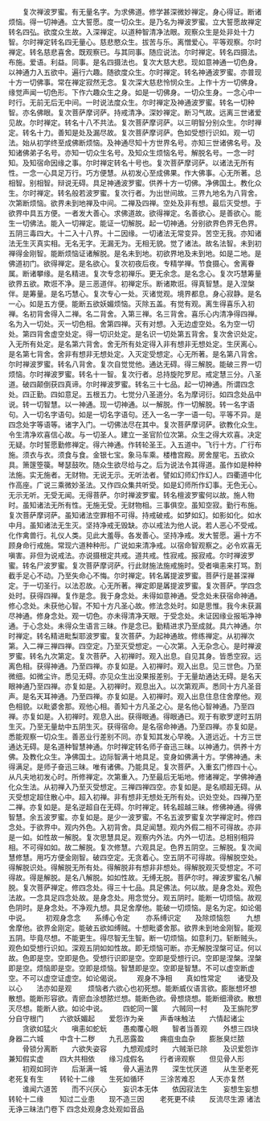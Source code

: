<!-- { "loadSidebar": true } -->
　　复次禅波罗蜜。有无量名字。为求佛道。修学甚深微妙禅定。身心得证。断诸烦恼。得一切神通。立大誓愿。度一切众生。是乃名为禅波罗蜜。立大誓愿故禅定转名四弘。欲度众生故。入深禅定。以道种智清净法眼。观察众生是处非处十力智。尔时禅定转名四无量心。慈悲愍众生。拔苦与乐。离憎爱心。平等观察。尔时禅定。转名慈悲喜舍。既观察已。与其同事。随应说法。尔时禅定。转名四摄法。布施。爱语。利益。同事。是名四摄法也。复次大慈大悲。现如意神通一切色身。以神通力入五欲中。遍行六趣。随欲度众生。尔时禅定。转名神通波罗蜜。亦普现十方一切佛事。常在禅定寂然无念。复次深大慈悲怜悯众生。上作十方一切佛身。缘觉声闻一切色形。下作六趣众生之身。如是一切佛身。一切众生身。一念心中一时行。无前无后无中间。一时说法度众生。尔时禅定及神通波罗蜜。转名一切种智。亦名佛眼。复次菩萨摩诃萨。持戒清净。深妙禅定。断习气故。远离三世诸爱见故。尔时禅定。转名十八不共法。复次菩萨摩诃萨。以三明智分别众生。尔时禅定。转名十力。善知是处及漏尽故。复次菩萨摩诃萨。色如受想行识如。观一切法。始从初学终至成佛断烦恼。及神通尽知十方世界名号。亦知三世诸佛名号。及知诸佛弟子名号。亦知一切众生名号。及知众生烦恼名号。解脱名号。一念一时知。及知宿命因缘之事。尔时禅定转名十号也。复次菩萨摩诃萨。以诸法无所有性。一念一心具足万行。巧方便慧。从初发心至成佛果。作大佛事。心无所著。总相智。别相智。辩说无碍。具足神通波罗蜜。供养十方一切佛。净佛国土。教化众生。尔时禅定。转名般若波罗蜜。复次行者。为出世间故。三界九地名为八背舍。次第断烦恼。欲界未到地禅及中间。二禅及四禅。空处及非有想。最后灭受想。于欲界中具五方便。一者发大善心。求佛道故。欲得禅定。名善欲心。是善欲心。能生一切佛法。能入一切禅定。能证一切解脱。起一切神通。分别欲界色界无色界。五阴三毒四大。十二入十八界。十二因缘。一切诸法无常变异。苦空无我。亦知诸法无生灭真实相。无名无字。无漏无为。无相无貌。觉了诸法。故名法智。未到初禅得金刚智。能断烦恼证诸解脱。是名未到地。初欲界地及未到地。如是二地。是佛道初门。欲得禅定。是名欲心。复次初夜后夜。专精学禅。节食摄心。舍离眷属。断诸攀缘。是名精进。复次专念初禅乐。更无余念。是名念心。复次巧慧筹量欲界五欲。欺诳不净。是三恶道伴。初禅定乐。断诸欺诳。得真智慧。是入涅槃伴。是筹量。是名巧慧心。复次专心一处。灭诸觉观。境界都息。身心寂静。是名一心。如是五方便。能断五欲妖媚烦恼。灭除五盖。有觉有观。离生得喜乐入初禅。名初背舍得入二禅。名二背舍。入第三禅。名三背舍。喜乐心内清净得四禅。名为入一切处。灭一切色相。舍第四禅。灭有对想。入无边虚空处。名为空一切处。第四背舍虚空处定。得一切识处定。是名识一切处第五背舍。复次舍识处定。入无所有处定。是名第六背舍。舍无所有处定得入非有想非无想处定。生厌离心。是名第七背舍。舍非有想非无想处定。入灭定受想定。心无所著。是名第八背舍。尔时禅波罗蜜。转名八背舍。复次自觉觉他。通达无碍。得三解脱。能破三界一切烦恼。尔时禅波罗蜜。转名十一智。复次行者。总持旋陀罗尼。戒定慧三分。八圣道。破四颠倒获四真谛。尔时禅波罗蜜。转名三十七品。起一切神通。所谓四念处。四正勤。四如意足。五根五力。七觉分八圣道分。名为摩诃衍。如四念处品中说。转一切智慧。以一神通。现一切神通。以一解脱。作一切解脱。转一名字语句。入一切名字语句。如是一切名字语句。还入一名一字一语一句。平等不异。是四念处字等语等。诸字入门。一切佛法尽在其中。复次菩萨摩诃萨。欲教化众生。令生清净欢喜信心故。与一切圣人。建立一圣官阶位次第。众生之得大欢喜。决定无疑。尔时誓愿勤修禅定。得六神通。作转轮圣王。入五道中。飞行十方。广行布施。须衣与衣。须食与食。金银七宝。象马车乘。楼橹宫殿。房舍屋宅。五欲众具。箫篴箜篌。琴瑟鼓吹。随众生欲尽给与之。后为说法令其得道。虽作如是种种法施。实无施者。无财物。无说无示。无听法者。譬如幻师幻作幻人。四衢道中化作高座。广说三乘微妙圣法。又作四众集共听受。如是幻师所作幻事。无色无心。无示无听。无受无闻。无得菩萨。尔时禅波罗蜜。转名檀波罗蜜何以故。施人物时。虽知诸法无所有性。无施无受。无财物相。三事俱空。虽知空寂。勤行布施。复次菩萨摩诃萨。虽知诸法空罪相不可得。持戒破戒。如梦如幻。如影如化。如水中月。虽知诸法无生灭。坚持净戒无毁缺。亦以戒法为他人说。若人恶心不受戒。化作禽兽行。礼仪人类。见此大羞辱。各发善心。坚持净戒。发大誓愿。遍十方不顾身命行戒施。常现六道种种形。广说如来清净戒。以宿命智观察之。必令欢喜无嗔害。非但为说戒法。亦说摄根定共戒。道共戒。性寂戒。报寂戒。尔时禅波罗蜜。转名尸波罗蜜。复次菩萨摩诃萨。行此财施法施戒施时。受者嗔恚来打骂。割截手足心不动。乃至失命心不悔。尔时禅定。转名羼提波罗蜜。菩萨行是甚深禅定。于一切圣行。以法忍故。心无所著。禅定即是羼提波罗蜜。复次菩萨。学四念处时。获得四禅。复作是念。我于身念处。未得如意神通。受念处未获宿命神通。修心念处。未获他心智。不知十方凡圣心故。修法念处时。如是思惟。我今未获漏尽神通。修身念处。观一切色。亦未得清净天眼。于受念处。未证因缘业报垢净神通。于心念处。未得众生语言三昧。作是念已。勤精进求乃至成就。具六神通。尔时禅定。转名精进毗梨耶波罗蜜。复次菩萨。为起神通故。修练禅定。从初禅次第。入二禅三禅四禅。四空定。乃至灭受想定。一心次第。入无杂念心。是时禅波罗蜜。转名九次第定。复次菩萨。入初禅时。观入出息。自见其身。皆悉空寂。远离色相。获得神通。乃至四禅。亦复如是。入初禅时。观入出息。见三世色。乃至微细。如微尘许。悉见无碍。亦见众生出没果报差别。于无量劫通达无碍。是名天眼神通乃至四禅。亦复如是。入初禅时。观息出入。以次第观声。悉同十方凡圣音声。是名天耳神通。乃至四禅。亦复如是。入初禅时。观入出息住息住舍摩他。观色相貌。以毗婆舍那。观他心相。善知十方凡圣之心。是名他心智神通。乃至四禅。亦复如是。入初禅时。观息入出。获得眼通。得眼通已。观于有歌罗逻时五阴生灭。乃至无量劫中五阴生灭。获得宿命。是名宿命神通。乃至四禅。亦复如是。悉能观察一切众生。善恶业行差别不同。亦复知其发心早晚。入道远近。十方三世通达无碍。是名道种智慧神通。尔时禅定转名师子奋迅三昧。以神通力。供养十方佛。及教化众生。净佛国土。边际智满十地具足。变身如佛满十方。学佛神通。未得满足。是师子奋迅三昧。唯有诸佛。乃能具足。复次菩萨。入重玄门修四十心。从凡夫地初发心时。所修禅定。次第重入。乃至最后无垢地。修诸禅定。学佛神通化众生法。从初禅入乃至灭受想定。三禅四禅四空。亦复如是。是名顺超无碍。从灭受想定超住散心中。超入初禅。非有想非无想处无所有处。识处空处。四禅乃至二禅。亦复如是。是名逆超自在无碍。尔时禅定。转名超越三昧。修佛神通。得佛智慧。余五波罗蜜。亦复如是。是少一波罗蜜。不名五波罗蜜复次学禅定时。修四念处。于欲界中。观内外色。入初背舍。具足闻慧。观内外假二相不可得故。亦非是一如。如性故一解脱。复次思慧具足。观察内外法。内外一切法。总相别相异相。不可得如如。故二解脱。复次修慧。六观具足。色界五阴空。三解脱。复次闻慧修慧。用巧方便金刚智。破四空定。无贪着心。空五阴不可得故。得解脱空处。得解脱识处。得解脱无所有处。得解脱非有想非非想处。得解脱观灭受想定。不可得故。得是解脱。是名八解脱。如如性故。无缚无脱。菩萨尔时。禅波罗蜜名八解脱。复次菩萨禅定。修四念处。得三十七品。具足佛法。何以故。是身念处。观色法故。一念具足四念处故。是身念处。用念觉分。观五阴时。能断一切烦恼。故观色阴时。是身念处。不净观九想。具足舍摩他。能破一切烦恼。是名为定。如论偈中说。
　　初观身念念　　系缚心令定
　　亦系缚识定　　及除烦恼怨
　　九想舍摩他。欲界金刚定。能破五欲如缚贼。十想毗婆舍那。欲界未到地金刚智。能观五阴。毕竟尽想。不能更生。得尽智无生智。断一切烦恼。如意利刀。斩断贼头。观色如受想行识如。深观五阴如如性故。即无烦恼可断。亦无解脱涅槃可证。何以故。色即是空。空即是色。受想行识即是空。空即是受想行识。空即是涅槃。涅槃即是空。烦恼即是空。空即是烦恼。智慧即是空。空即是智慧。不可以虚空断虚空。不可以虚空证虚空。如论偈说。
　　观身不净相　　真如性常定
　　诸受及以心　　法亦如是观
　　烦恼者六欲心也初死想。能断威仪语言欲。膨胀想坏想散想。能断形容欲。青瘀血涂想脓烂想。能断色欲。骨想烧想。能断细滑欲。散想灭尽想。能断人欲。如论中说。
　　四蛇同一箧　　六贼同一村
　　及王旃陀罗　　分自守根门
　　六欲妖媚起　　爱怨诈为亲
　　声香味触法　　六情起诸尘
　　贪欲如猛火　　嗔恚如蛇蚖
　　愚痴覆心眼　　智者当善观
　　外想三四块　　身器二六城
　　中含十二秽　　九孔恶露盈
　　痈疽虫血杂　　膨胀臭烂脓
　　骨锁分离断　　六欲失姿容
　　九想观成时　　六贼渐已除
　　及识爱怨诈　　兼知假实虚
　　四大共相依　　缘习成假名
　　行者谛观察　　但见骨人形
　　初观如珂许　　后渐满一城
　　骨人遍法界　　深生忧厌道
　　从生至老死　　老死复有生
　　转轮十二缘　　生死如循环
　　三涂苦难忍　　人天亦复然
　　谁闻六道苦　　而不兴厌心
　　妄识本无体　　依因寂法生
　　妄想生妄想　　转轮十二缘
　　知过二业患　　现不造三因
　　老死更不续　　反流尽生源
诸法无诤三昧法门卷下
四念处观身念处观如音品
